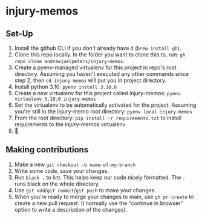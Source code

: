 # injury-memos

## Set-Up
1. Install the github CLI if you don't already have it (`brew install gh`).
2. Clone this repo locally. In the folder you want to clone this to, run: `gh repo clone andrewjoelpeters/injury-memos`.
3. Create a pyenv-managed virtualenv for this project in repo's root directory. Assuming you haven't executed any other commands since step 2, then `cd injury-memos` will put you in project directory.
4. Install python 3.10: `pyenv install 3.10.0`
5. Create a new virtualenv for this project called injury-memos: `pyenv virtualenv 3.10.0 injury-memos`
6. Set the virtualenv to be automatically activated for the project. Assuming you're still in the injury-memo root directory: `pyenv local injury-memos`
7. From the root directory: `pip install -r requirements.txt` to install requirements to the injury-memos virtualenv.
8. 🎉

## Making contributions
1. Make a new `git checkout -b name-of-my-branch`
2. Write some code, save your changes.
3. Run `black .` to lint. This helps keep our code nicely formatted. The `.` runs black on the whole directory.
4. Use `git add`/`git commit`/`git push` to make your changes.
5. When you're ready to merge your changes to main, use `gh pr create` to create a new pull request. (I normally use the "continue in browser" option to write a description of the changes).
